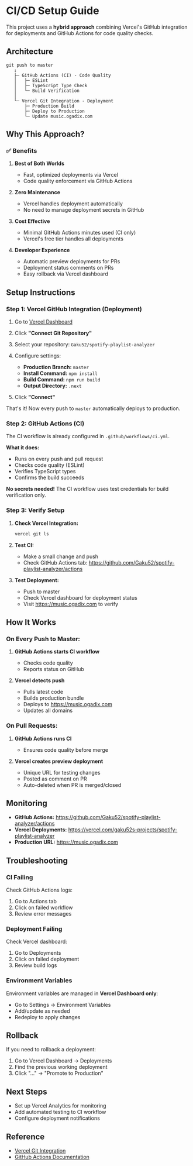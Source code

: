 # CI/CD Setup Guide

This project uses a **hybrid approach** combining Vercel's GitHub integration for deployments and GitHub Actions for code quality checks.

## Architecture

```
git push to master
   ↓
   ├─ GitHub Actions (CI) - Code Quality
   │   ├─ ESLint
   │   ├─ TypeScript Type Check
   │   └─ Build Verification
   │
   └─ Vercel Git Integration - Deployment
       ├─ Production Build
       ├─ Deploy to Production
       └─ Update music.ogadix.com
```

## Why This Approach?

### ✅ Benefits

1. **Best of Both Worlds**
   - Fast, optimized deployments via Vercel
   - Code quality enforcement via GitHub Actions

2. **Zero Maintenance**
   - Vercel handles deployment automatically
   - No need to manage deployment secrets in GitHub

3. **Cost Effective**
   - Minimal GitHub Actions minutes used (CI only)
   - Vercel's free tier handles all deployments

4. **Developer Experience**
   - Automatic preview deployments for PRs
   - Deployment status comments on PRs
   - Easy rollback via Vercel dashboard

## Setup Instructions

### Step 1: Vercel GitHub Integration (Deployment)

1. Go to [Vercel Dashboard](https://vercel.com/gaku52s-projects/spotify-playlist-analyzer/settings/git)

2. Click **"Connect Git Repository"**

3. Select your repository: `Gaku52/spotify-playlist-analyzer`

4. Configure settings:
   - **Production Branch:** `master`
   - **Install Command:** `npm install`
   - **Build Command:** `npm run build`
   - **Output Directory:** `.next`

5. Click **"Connect"**

That's it! Now every push to `master` automatically deploys to production.

### Step 2: GitHub Actions (CI)

The CI workflow is already configured in `.github/workflows/ci.yml`.

**What it does:**
- Runs on every push and pull request
- Checks code quality (ESLint)
- Verifies TypeScript types
- Confirms the build succeeds

**No secrets needed!** The CI workflow uses test credentials for build verification only.

### Step 3: Verify Setup

1. **Check Vercel Integration:**
   ```bash
   vercel git ls
   ```

2. **Test CI:**
   - Make a small change and push
   - Check GitHub Actions tab: https://github.com/Gaku52/spotify-playlist-analyzer/actions

3. **Test Deployment:**
   - Push to master
   - Check Vercel dashboard for deployment status
   - Visit https://music.ogadix.com to verify

## How It Works

### On Every Push to Master:

1. **GitHub Actions starts CI workflow**
   - Checks code quality
   - Reports status on GitHub

2. **Vercel detects push**
   - Pulls latest code
   - Builds production bundle
   - Deploys to https://music.ogadix.com
   - Updates all domains

### On Pull Requests:

1. **GitHub Actions runs CI**
   - Ensures code quality before merge

2. **Vercel creates preview deployment**
   - Unique URL for testing changes
   - Posted as comment on PR
   - Auto-deleted when PR is merged/closed

## Monitoring

- **GitHub Actions:** https://github.com/Gaku52/spotify-playlist-analyzer/actions
- **Vercel Deployments:** https://vercel.com/gaku52s-projects/spotify-playlist-analyzer
- **Production URL:** https://music.ogadix.com

## Troubleshooting

### CI Failing

Check GitHub Actions logs:
1. Go to Actions tab
2. Click on failed workflow
3. Review error messages

### Deployment Failing

Check Vercel dashboard:
1. Go to Deployments
2. Click on failed deployment
3. Review build logs

### Environment Variables

Environment variables are managed in **Vercel Dashboard only**:
- Go to Settings → Environment Variables
- Add/update as needed
- Redeploy to apply changes

## Rollback

If you need to rollback a deployment:

1. Go to Vercel Dashboard → Deployments
2. Find the previous working deployment
3. Click "..." → "Promote to Production"

## Next Steps

- Set up Vercel Analytics for monitoring
- Add automated testing to CI workflow
- Configure deployment notifications

## Reference

- [Vercel Git Integration](https://vercel.com/docs/deployments/git)
- [GitHub Actions Documentation](https://docs.github.com/en/actions)
